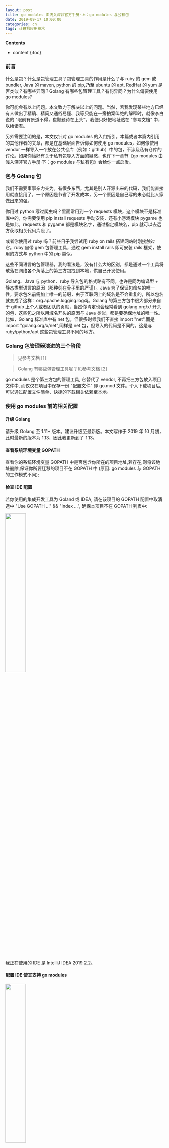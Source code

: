 ```yaml
---
layout: post
title: go modules 由浅入深非官方手册·上：go modules 与公有包
date: 2019-09-17 10:00:00
categories: cn
tags: 计算机应用技术
--- 
```


__Contents__

* content
{:toc}

### 前言

什么是包？什么是包管理工具？包管理工具的作用是什么？与 ruby 的 gem 或 bundler, Java 的 maven, python 的 pip,乃至 ubuntu 的 apt, RedHat 的 yum 是否类似？有哪些异同？Golang 有哪些包管理工具？有何异同？为什么偏要使用 go modules?

你可能会有以上问题。本文致力于解决以上的问题。当然，若我发现某些地方已经有人做出了精确、精简又通俗易懂、我等只能在一旁拍案叫绝的解释时，就像李白说的 "眼前有景道不得，崔颢题诗在上头"，我便只好把地址贴在 "参考文档" 中，以飨诸君。

另外需要注明的是，本文仅针对 go modules 的入门指引。本篇或者本篇内引用的其他作者的文章，都是在基础层面告诉你如何使用 go modules，如何像使用 vendor 一样导入一个放在公共仓库（例如：github）中的包，不涉及私有仓库的讨论。如果你恰好有关于私有包导入方面的疑惑，也许下一章节《go modules 由浅入深非官方手册·下：go modules 与私有包》会给你一点启发。

### 包与 Golang 包

我们不需要事事亲力亲为。有很多东西，尤其是别人开源出来的代码，我们能直接用就直接用了，一个原因是节省了开发成本，另一个原因是自己写的未必就比人家做出来的强。

你用过 python 写过爬虫吗？里面常用到一个 requests 模块，这个模块不是标准库中的，你需要使用 pip install requests 手动安装，还有小游戏模块 pygame 也是如此。requests 和 pygame 都是模块名字，通过指定模块名，pip 就可以去远方获取相关代码片段了。

或者你使用过 ruby 吗？前些日子我尝试用 ruby on rails 搭建网站时刚接触过它。ruby 自带 gem 包管理工具，通过 gem install rails 即可安装 rails 框架，使用的方式与 python 中的 pip 类似。

这些不同语言的包管理器，我的看法是，没有什么大的区别，都是通过一个工具将散落在网络各个角落上的第三方包拽到本地，供自己开发使用。

Golang、Java 与 python、ruby 导入包的格式略有不同。也许是同为编译型 + 静态类型语言的原因（那种刻在骨子里的严谨）。Java 为了保证包命名的唯一性，要求包名前需加上唯一的前缀，由于互联网上的域名是不会重复的，所以包名就变成了这样：org.apache.logging.log4j。Golang 的第三方包中很大部分来自于 github 上个人或者团队的贡献，当然你肯定也会经常看到 golang.org/x/ 开头的包，这些包之所以用域名开头的原因与 Java 类似，都是要确保地址的唯一性。比如，Golang 标准库中有 net 包，但很多时候我们不直接 import "net",而是 import "golang.org/x/net",同样是 net 包，但导入的代码是不同的。这是与 ruby/python/apt 这些包管理工具不同的地方。

### Golang 包管理器演进的三个阶段 

> 见参考文档 [1]

> Golang 有哪些包管理工具呢？见参考文档 [2]

go modules 是个第三方包的管理工具, 它替代了 vendor, 不再把三方包放入项目文件中, 而仅仅在项目中保存一份 "配置文件" 即 go.mod 文件。个人下载项目后, 可以通过配置文件简单、快捷的下载相关依赖至本地。

### 使用 go modules 前的相关配置

#### 升级 Golang

请升级 Golang 至 1.11+ 版本。建议升级至最新版。本文写作于 2019 年 10 月初，此时最新的版本为 1.13，因此我更新到了 1.13。

#### 查看系统环境变量 GOPATH

查看你的系统环境变量 GOPATH 中是否包含你所在的项目地址,若存在,则将该地址删除,保证你所要迁移的项目不在 GOPATH 中 (原因: go modules 与 GOPATH 的工作模式不同);

#### 检查 IDE 配置

若你使用的集成开发工具为 Goland 或 IDEA, 请在该项目的 GOPATH 配置中取消选中 "Use GOPATH ..." && "Index ...", 确保本项目不在 GOPATH 列表中:

<p>
    <img src="/images/go-modules-gopath-settings.jpg" width="36%">
</p>

我正在使用的 IDE 是 IntelliJ IDEA 2019.2.2。

#### 配置 IDE 使其支持 go modules

<p>
    <img src="/images/go-modules-settings.jpg" width="36%">
</p>

配置 GOPROXY 是为了在获取一些不方便得到的包时使用代理( 例如golang.org/x/... 模块 ),推荐的 GOPROXY 有:

- [推荐]七牛云: https://goproxy.cn/
- 阿里云: https://mirrors.aliyun.com/goproxy/ 
- goproxy.io:https://goproxy.io/

注意：当你的项目为 GOPATH + vendor 模式时，有时你发现始终无法导入某个位于本地的模块，这时就要看看是否开启了 go modules。因为go modules 模式下导入包的机制与 vendor 是不同的。

### 新项目·使用 go modules 之解决方案

> 官方英文文档请查阅参考文档 [3]

> 中文文档请查阅参考文档 [4]

> 你需要了解 go 的相关命令，在命令行中查看：
> 
> 1. go help（显示所有的 go 命令以及相应命令功能）
>
> 2. go mod help（显示 go mod 支持的所有命令及对应的功能）

1. 在项目根目录下执行 go mod init {module_name} 

   例如 go mod init github.com/haiyung/test；该命令会生成 go.mod 文件，并把当前项目的包交给 go modules 管理。

2. 此时，假如你在实现某个功能时需要导入某个外部包，例如该包为：github.com/ungerik/go-dry

   你需要将该包信息加入 go.mod 中：go mod edit -require=github.com/ungerik/go-dry@654ae31
   
   - 关于 go mod edit 的详细用法请参照：go mod help edit
   - 使用 go mod edit 将某包加入至 go modules 管理中时，需要遵循 "语义化版本"，这个版本可以是 github 中的 release tag（如 v3.10.1），也可以是项目的 commit number（如案例中的 "654ae31"），但是不写不行。

3. 将需要的外部包加入到 go modules 中后，你就可以使用该包了，成品如下 ...

   项目结构：
   ```
   gomod
        - go.mod
        - main.go
   ```
   
   go.mod 信息：
   ```
   module github.com/haiyung/gomod
   go 1.13
   require github.com/ungerik/go-dry 654ae31
   ```
   
   main.go 代码：
   ```
   package main
   import (
           "fmt"
           "github.com/ungerik/go-dry"
   )
   func main() {
           testSlice := []string{"Java",  "Golang", "Python"}
           if dry.StringInSlice("Golang",  testSlice) {
                   fmt.Println("string exists in slice")
           } else {
                   fmt.Println("string not exists in slice")
           }
   }
   ```

4. 确认 GOPROXY 是否绑定 https://goproxy.cn/ 

   在命令行执行 echo $GOPROXY，若返回空，go modules 管理下的该项目包的下载将默认走 https://proxy.golang.org 代理，由于 GFW 的缘故，这个代理是不通的，这会导致下一步下载包的过程失败，失败信息如下：
   
   ```
   go get github.com/astaxie/beego
   报错信息： 
   go get github.com/astaxie/beego: module github.com/astaxie/beego: Get https://proxy.golang.org/github.com/astaxie/beego/@v/list: dial tcp 172.217.24.17:443: i/o timeout
   ```
   
   你需要配置 GOPROXY： export GOPROXY=https://goproxy.cn/
   
   配置完成后请验证： echo $GOPROXY

5. 现在仅仅有了 go.mod 配置信息，并配置了国内的代理，接下来我们通过配置文件 go.mod 将需要的包下载至本地。

   ```
   go mod download
   // 这个命令负责将 go.mod 中指明的包下载至 GOPATH/pkg/mod 中，若你环境中的 GOPATH 为空，则会创建默认路径 - 家目录下的 go 文件夹中。
   ```

6. 现在你可以测试一下了，执行 go run main.go 看代码能不能正常跑起来。

   其实，当你完善了 go.mod 文件，并不需要第 5 步的手动下载。只要在 go modules 包管理模式下，不管你执行 go run 还是 go build/go install，它都会先后执行三个步骤：
   
   - 扫描项目文件，查看有无遗漏的第三方包，若有，则把该包最新版本信息更新至 go.mod 中；
   - 执行 go mod download
   - 执行对应的 go run/go build/go install 命令

7. go.mod 和 go.sum 文件的作用

   go.mod 文件记录了所需要的三方包地址、版本,主要用于支持可重现构建。
   
   go.sum 文件主要记录了所有在构建过程中访问到的模块的 checksums，用于保证我们的代码在传输过程中没有被纂改。

8. go mod 其他命令
   
   - go mod tidy 根据现有项目的导入路径自动更新依赖包管理, 下载相关依赖至本地, 并清除无用的依赖
   - go mod edit -droprequire=github.com/ungerik/go-dry 操作 go.mod 文件，删除指定的依赖
   - go clean -modcache 删除本地存储的所有 mod

### 老项目·包管理器迁移至 go modules 之解决方案

因为是老项目，所以该项目很可能已经存在若干个第三包依赖了。此处我们仍不探究私有包的引用，比如贵司内部可能有自己的工具包，该工具包放在了自己私有仓库中，这样的包我们暂时不做讨论。现在我们假设你的老项目仅用到了公共仓库中的三方包。

1. 在项目根目录下执行 go mod init {module_name}，初始化 go modules，生成 go.mod 文件。

   假如你的项目正在使用 glide、dep 之类的工具，初始化操作会自动接管之前的包管理器，把之前包管理器中存放的相关包信息复制到 go.mod 文件中。

2. 如上一小节《新项目·使用 go modules 之解决方案》中第 4 点一样：确认 GOPROXY 是否绑定 https://goproxy.cn/ 

3. 如果 go mod 此时已经接管了之前使用的包管理工具，那么 go.mod 文件中想必或多或少已经导入了些许三方包信息；如果之前没有任何包管理器，那么 go.mod 文件将是空的。

   接下来，你需要扫描你的项目，把所有依赖包信息导入至 go.mod 文件，使用命令 go mod tidy 即可一键完成。

4. 尝试编译一下吧。

### 参考文档
1. Go 包管理解决之道（发布于 2018 年） https://windmt.com/2018/11/08/first-look-go-modules/

   Go 包管理的前世今生（发布于 2017 年） https://www.infoq.cn/article/history-go-package-management

2. 包管理工具官方汇总 https://github.com/golang/go/wiki/PackageManagementTools

3. Go Modules 官方入门教程[英文]
   
   Modules（持续更新中） https://github.com/golang/go/wiki/Modules
   
   The Go Blog - Using Go Modules https://blog.golang.org/using-go-modules
   
   The Go Blog - Migrating To Go Modules https://blog.golang.org/migrating-to-go-modules
   
   The Go Blog - Publishing Go Modules https://blog.golang.org/publishing-go-modules

4. Go Modules 中文入门教程

   Go Modules 内部分享（发布于 2019 年 5 月） https://xuanwo.io/2019/05/27/go-modules/
   
   Go Modules 迁移实战经验（发布于 2019 年 8 月） https://xuanwo.io/2019/08/22/go-modules-migrate/
   
   初窥Go module（发布于 2018 年 7 月）https://tonybai.com/2018/07/15/hello-go-module/

5. Go 命令中文翻译 https://www.cnblogs.com/sunsky303/p/10788982.html

5. 七牛云 Go Modules 代理仓库服务: https://goproxy.cn/

6. 阿里云 Go Modules 代理仓库服务: https://mirrors.aliyun.com/goproxy/

7. GOPROXY.IO 提供的 Go Modules 代理仓库服务: https://goproxy.io/

8. 其他中文教程汇总

   - https://ieevee.com/tech/2017/07/10/go-import.html
   - https://lingchao.xin/post/using-go-modules.html
   - http://blog.ipalfish.com/?p=443
   - https://www.w3xue.com/exp/article/20191/18332.html
   - https://www.cnblogs.com/dhcn/p/11321376.html
   - https://objcoding.com/2018/09/13/go-modules/
   - https://mojotv.cn/2019/04/02/go-1.2-go-mod-tutorial
   - https://www.v2ex.com/t/566723
   - https://mp.weixin.qq.com/s/QZAgSZsaQ1H6lKkhaFgxoA
   - https://blog.csdn.net/zl1zl2zl3/article/details/83181165
   - https://juejin.im/post/5c6ac37cf265da2de7134242